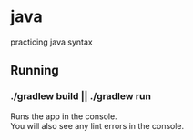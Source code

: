 # java
practicing java syntax 

## Running

### ./gradlew build || ./gradlew run

Runs the app in the console.<br>
You will also see any lint errors in the console.
